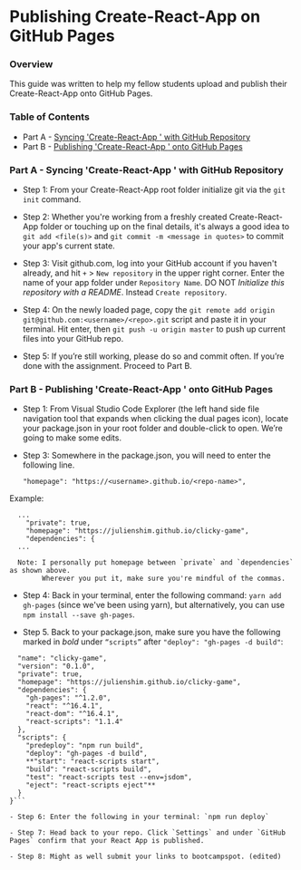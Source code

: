 # Publishing Create-React-App on GitHub Pages

### Overview

This guide was written to help my fellow students upload and publish their Create-React-App onto GitHub Pages.

### Table of Contents

- Part A - [Syncing 'Create-React-App <App Name>' with GitHub Repository](#part-one)
- Part B - [Publishing 'Create-React-App <App Name>' onto GitHub Pages](#part-two)

### Part A - <a name="part-one"></a>Syncing 'Create-React-App <App Name>' with GitHub Repository

- Step 1: From your Create-React-App root folder initialize git via the `git init` command.

- Step 2: Whether you're working from a freshly created Create-React-App folder or touching up on the final details, it's always a good idea to `git add <file(s)>` and `git commit -m <message in quotes>` to commit your app's current state.

- Step 3: Visit github.com, log into your GitHub account if you haven't already, and hit `+` > `New repository` in the upper right corner. Enter the name of your app folder under `Repository Name`. DO NOT _Initialize this repository with a README_. Instead `Create repository`.

- Step 4: On the newly loaded page, copy the `git remote add origin git@github.com:<username>/<repo>.git` script and paste it in your terminal. Hit enter, then `git push -u origin master` to push up current files into your GitHub repo.

- Step 5: If you’re still working, please do so and commit often. If you’re done with the assignment. Proceed to Part B.

### Part B - <a name="part-two"></a>Publishing 'Create-React-App <App Name>' onto GitHub Pages

- Step 1: From Visual Studio Code Explorer (the left hand side file navigation tool that expands when clicking the dual pages icon), locate your package.json in your root folder and double-click to open. We’re going to make some edits.

- Step 3: Somewhere in the package.json, you will need to enter the following line.

  ```"homepage": "https://<username>.github.io/<repo-name>",```

Example:

```
  ...
    "private": true,
    "homepage": "https://julienshim.github.io/clicky-game",
    "dependencies": {
  ...

  Note: I personally put homepage between `private` and `dependencies` as shown above. 
        Wherever you put it, make sure you're mindful of the commas.
```

- Step 4: Back in your terminal, enter the following command: `yarn add gh-pages` (since we've been using yarn), but alternatively, you can use `npm install --save gh-pages`.

- Step 5. Back to your package.json, make sure you have the following marked in *bold* under `“scripts”` after `"deploy": "gh-pages -d build"`:

```{
  "name": "clicky-game",
  "version": "0.1.0",
  "private": true,
  "homepage": "https://julienshim.github.io/clicky-game",
  "dependencies": {
    "gh-pages": "^1.2.0",
    "react": "^16.4.1",
    "react-dom": "^16.4.1",
    "react-scripts": "1.1.4"
  },
  "scripts": {
    "predeploy": "npm run build",
    "deploy": "gh-pages -d build",
    **"start": "react-scripts start",
    "build": "react-scripts build",
    "test": "react-scripts test --env=jsdom",
    "eject": "react-scripts eject"**
  }
}```

- Step 6: Enter the following in your terminal: `npm run deploy`

- Step 7: Head back to your repo. Click `Settings` and under `GitHub Pages` confirm that your React App is published.

- Step 8: Might as well submit your links to bootcampspot. (edited)